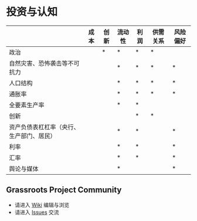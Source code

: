 # 投资与认知

|  | 成本 | 创新 | 流动性 | 利润 | 供需关系 | 风险偏好 |
| ---- | ---- | ---- | ---- | ---- | ---- | ---- |
| 政治 | | * | * | * | * |
| 自然灾害、恐怖袭击等不可抗力 | | | * | * | * | * |
| 人口结构 | | | * | * | * | * |
| 通胀率 | | | * | * | * | * |
| 全要素生产率 | | | * | * |  |  |
| 创新 | | |  | * | * |  |
| 资产负债表杠杠率（央行、生产部门、居民） | | | * | * |  | * |
| 利率 | | | * | * |  | * |
| 汇率 | | | * | * |  | * |
| 舆论与媒体 | | | * |  |  | * |

## 

## Grassroots Project Community

* 请进入 [Wiki](https://github.com/grassroots-project/community/wiki) 编辑与浏览
* 请进入 [Issues](https://github.com/grassroots-project/community/issues) 交流

